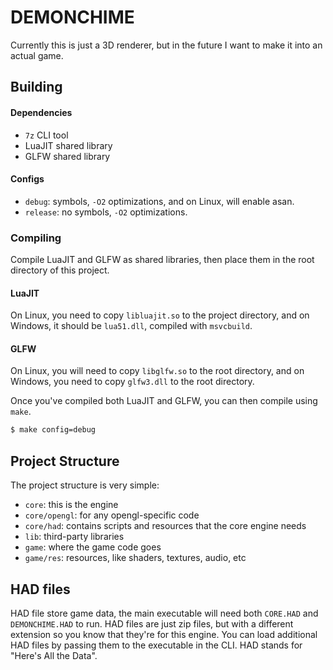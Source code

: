 # DEMONCHIME
Currently this is just a 3D renderer, but in the future I want to make it into
an actual game.
## Building
#### Dependencies
- `7z` CLI tool
- LuaJIT shared library
- GLFW shared library
#### Configs
- `debug`: symbols, `-O2` optimizations, and on Linux, will enable asan.
- `release`: no symbols, `-O2` optimizations.
### Compiling
Compile LuaJIT and GLFW as shared libraries, then place them in the root
directory of this project.
#### LuaJIT
On Linux, you need to copy `libluajit.so` to the project directory, and on
Windows, it should be `lua51.dll`, compiled with `msvcbuild`.
#### GLFW
On Linux, you will need to copy `libglfw.so` to the root directory, and on 
Windows, you need to copy `glfw3.dll` to the root directory.

Once you've compiled both LuaJIT and GLFW, you can then compile using `make`.
```bash
$ make config=debug
```
## Project Structure
The project structure is very simple:
- `core`: this is the engine
- `core/opengl`: for any opengl-specific code
- `core/had`: contains scripts and resources that the core engine needs
- `lib`: third-party libraries
- `game`: where the game code goes
- `game/res`: resources, like shaders, textures, audio, etc
## HAD files
HAD file store game data, the main executable will need both `CORE.HAD` and
`DEMONCHIME.HAD` to run.
HAD files are just zip files, but with a different extension so you know that
they're for this engine. You can load additional HAD files by passing them to
the executable in the CLI. HAD stands for "Here's All the Data".
